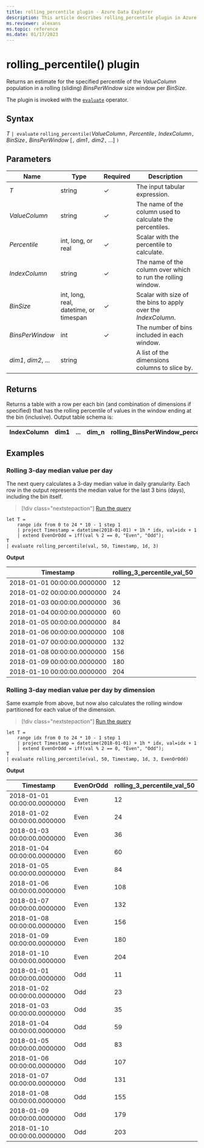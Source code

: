 ```yaml
---
title: rolling_percentile plugin - Azure Data Explorer
description: This article describes rolling_percentile plugin in Azure Data Explorer.
ms.reviewer: alexans
ms.topic: reference
ms.date: 01/17/2023
---
```

# rolling_percentile() plugin

Returns an estimate for the specified percentile of the *ValueColumn* population in a rolling (sliding) *BinsPerWindow* size window per *BinSize*.

The plugin is invoked with the [`evaluate`](evaluateoperator.md) operator.

## Syntax

*T* `| evaluate` `rolling_percentile(`*ValueColumn*`,` *Percentile*`,` *IndexColumn*`,` *BinSize*`,` *BinsPerWindow*  [`,` *dim1*`,` *dim2*`,` ...] `)`

## Parameters

| Name | Type | Required | Description |
|--|--|--|--|
| *T*| string | &check; | The input tabular expression.|
| *ValueColumn*| string | &check;| The name of the column used to calculate the percentiles.|
| *Percentile*| int, long, or real | &check;| Scalar with the percentile to calculate.|
| *IndexColumn*| string | &check;| The name of the column over which to run the rolling window.|
| *BinSize*| int, long, real, datetime, or timespan | &check;| Scalar with size of the bins to apply over the *IndexColumn*.|
| *BinsPerWindow*| int | &check;| The number of bins included in each window.|
| *dim1*, *dim2*, ... | string | | A list of the dimensions columns to slice by.|

## Returns

Returns a table with a row per each bin (and combination of dimensions if specified) that has the rolling percentile of values in the window ending at the bin (inclusive).
Output table schema is:

|IndexColumn|dim1|...|dim_n|rolling_BinsPerWindow_percentile_ValueColumn_Pct
|---|---|---|---|---|

## Examples

### Rolling 3-day median value per day

The next query calculates a 3-day median value in daily granularity. Each row in the output represents the median value for the last 3 bins (days), including the bin itself.

> [!div class="nextstepaction"]
> <a href="https://dataexplorer.azure.com/clusters/help/databases/Samples?query=H4sIAAAAAAAAAz2OwQqDMAyG7z7FjzDQWaF1GwyGx529eB9io+uotdRueNjDL+5gCYSQ7/9SSxEtaiTgFzo3EoxeMYR5gkScUZ1xhJIoobBE8lB/9Asf5hf1nDYTLbGbPFt0FynynFVSXUupuHIUUE92sFbg09l68xe7htZITuP+IdeERmu2mGHIGMQBFeoaUiDd1il3BtL8lrRAwlGG3nwRYbbWuPHhKfTkorG05QUuHN2/J6C0wCn/AfIZwjfyAAAA" target="_blank">Run the query</a>

```kusto
let T = 
    range idx from 0 to 24 * 10 - 1 step 1
    | project Timestamp = datetime(2018-01-01) + 1h * idx, val=idx + 1
    | extend EvenOrOdd = iff(val % 2 == 0, "Even", "Odd");
T  
| evaluate rolling_percentile(val, 50, Timestamp, 1d, 3)
```

**Output**

|Timestamp|rolling_3_percentile_val_50|
|---|---|
|2018-01-01 00:00:00.0000000| 12|
|2018-01-02 00:00:00.0000000| 24|
|2018-01-03 00:00:00.0000000| 36|
|2018-01-04 00:00:00.0000000| 60|
|2018-01-05 00:00:00.0000000| 84|
|2018-01-06 00:00:00.0000000| 108|
|2018-01-07 00:00:00.0000000| 132|
|2018-01-08 00:00:00.0000000| 156|
|2018-01-09 00:00:00.0000000| 180|
|2018-01-10 00:00:00.0000000| 204|

### Rolling 3-day median value per day by dimension

Same example from above, but now also calculates the rolling window partitioned for each value of the dimension.

> [!div class="nextstepaction"]
> <a href="https://dataexplorer.azure.com/clusters/help/databases/Samples?query=H4sIAAAAAAAAA0WOQQuDMAyF7/6KhzDQWaF1GwyGx529eB9io+uoVWonHvbjF3dwIRBC3vteLAXUKBGByzeuJxi9ovPjAIkwojjjCCWRQ2EONEH9pB9MfnxRy24z0ByaYWKKbgIF3pNCqmsuFXeKDOrJDMYKLI0tN362Y2gN5DTuC7nKV1ozxXRdwkIcUKAsIQXi7RzzZEGc3qIaiNjKojcnwo/WGtc/JvItuWAsbX6BC1v39wSUFjiJf1T6BZy1q2z9AAAA" target="_blank">Run the query</a>

```kusto
let T = 
    range idx from 0 to 24 * 10 - 1 step 1
    | project Timestamp = datetime(2018-01-01) + 1h * idx, val=idx + 1
    | extend EvenOrOdd = iff(val % 2 == 0, "Even", "Odd");
T  
| evaluate rolling_percentile(val, 50, Timestamp, 1d, 3, EvenOrOdd)
```

**Output**

|Timestamp| EvenOrOdd| rolling_3_percentile_val_50|
|---|---|---|
|2018-01-01 00:00:00.0000000| Even| 12|
|2018-01-02 00:00:00.0000000| Even| 24|
|2018-01-03 00:00:00.0000000| Even| 36|
|2018-01-04 00:00:00.0000000| Even| 60|
|2018-01-05 00:00:00.0000000| Even| 84|
|2018-01-06 00:00:00.0000000| Even| 108|
|2018-01-07 00:00:00.0000000| Even| 132|
|2018-01-08 00:00:00.0000000| Even| 156|
|2018-01-09 00:00:00.0000000| Even| 180|
|2018-01-10 00:00:00.0000000| Even| 204|
|2018-01-01 00:00:00.0000000| Odd| 11|
|2018-01-02 00:00:00.0000000| Odd|    23|
|2018-01-03 00:00:00.0000000| Odd| 35|
|2018-01-04 00:00:00.0000000| Odd| 59|
|2018-01-05 00:00:00.0000000| Odd| 83|
|2018-01-06 00:00:00.0000000| Odd| 107|
|2018-01-07 00:00:00.0000000| Odd| 131|
|2018-01-08 00:00:00.0000000| Odd| 155|
|2018-01-09 00:00:00.0000000| Odd| 179|
|2018-01-10 00:00:00.0000000| Odd| 203|
